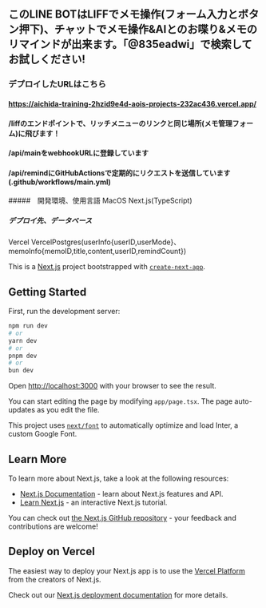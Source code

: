 ## このLINE BOTはLIFFでメモ操作(フォーム入力とボタン押下)、チャットでメモ操作&AIとのお喋り&メモのリマインドが出来ます。「@835eadwi」で検索してお試しください!

### デプロイしたURLはこちら
#### https://aichida-training-2hzid9e4d-aois-projects-232ac436.vercel.app/
#### /liffのエンドポイントで、リッチメニューのリンクと同じ場所(メモ管理フォーム)に飛びます！
#### /api/mainをwebhookURLに登録しています
#### /api/remindにGitHubActionsで定期的にリクエストを送信しています(.github/workflows/main.yml)

#####　開発環境、使用言語
MacOS
Next.js(TypeScript)
##### デプロイ先、データベース
Vercel
VercelPostgres(userInfo{userID,userMode}、memoInfo{memoID,title,content,userID,remindCount})



This is a [Next.js](https://nextjs.org/) project bootstrapped with [`create-next-app`](https://github.com/vercel/next.js/tree/canary/packages/create-next-app).

## Getting Started

First, run the development server:

```bash
npm run dev
# or
yarn dev
# or
pnpm dev
# or
bun dev
```

Open [http://localhost:3000](http://localhost:3000) with your browser to see the result.

You can start editing the page by modifying `app/page.tsx`. The page auto-updates as you edit the file.

This project uses [`next/font`](https://nextjs.org/docs/basic-features/font-optimization) to automatically optimize and load Inter, a custom Google Font.

## Learn More

To learn more about Next.js, take a look at the following resources:

- [Next.js Documentation](https://nextjs.org/docs) - learn about Next.js features and API.
- [Learn Next.js](https://nextjs.org/learn) - an interactive Next.js tutorial.

You can check out [the Next.js GitHub repository](https://github.com/vercel/next.js/) - your feedback and contributions are welcome!

## Deploy on Vercel

The easiest way to deploy your Next.js app is to use the [Vercel Platform](https://vercel.com/new?utm_medium=default-template&filter=next.js&utm_source=create-next-app&utm_campaign=create-next-app-readme) from the creators of Next.js.

Check out our [Next.js deployment documentation](https://nextjs.org/docs/deployment) for more details.